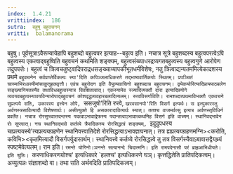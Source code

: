 ```yaml
---
index:  1.4.21
vrittiindex:  186
sutra:  बहुषु बहुवचनम्
vritti:  balamanorama 
---
```


बहुषु। पूर्वसूत्राऽवैरूप्यायेहापि बहुशब्दो बहुत्वपर इत्याह--बहुत्व इति। नचात्र सूत्रे बहुशब्दस्य बहुत्वपरत्वेऽपि बहुत्वस्य एकत्वाद्बहुष्विति बहुवचनं कथमिति शङ्क्यम्, बहुत्वसंख्याधरद्रव्यगतबहुत्वस्य बहुत्वगुणे आरोपेण तदुपपत्तेः। बहुत्वं च त्रित्वचतुष्ट्वादिपराद्र्धसङ्ख्याव्यापकीभूतधर्मविशेषः, नतु त्रित्वाद्यन्यतममित्येकादशस्य प्रथमे `बहुवचनेन सर्वप्राप्तेर्विकल्पः स्या'दिति कपिञ्जलाधिकरणे तद्भाष्यवार्तिकयोः स्थितम्। प्रपञ्चितं चास्माभिरध्वरमीमांसाकुतूहलवृत्तौ। एवंच बहुरोदन इति वैपुल्यवाचिनो बहुशब्दान्न बहुवचनम्। द्वयेकयोरित्यादिप्रायपाठबलेन सङ्ख्यानियतस्यैव तथाविधबहुत्वस्यात्र विवक्षितत्वात्। एकस्यामेव स्त्र्यादिव्यक्तौ दारा इत्यादिप्रयोगे त्ववयवबहुत्वस्यावयविन्यारोपाद्बहुवचनं कोशवृद्धव्यवहारबलादित्यलम्। रुत्वविसर्गाविति। रामशब्दात्प्रथमाविभक्तौ एकवचने सुप्रत्यये सति, उकारस्य इत्त्वेन लोपे, `ससजुषो'रिति रुत्वे, `खरवसानयो'रिति विसर्ग इत्यर्थः। स इत्युकारस्तु अर्वणस्त्रसावित्यादौ विशेषणार्थः। असीत्युक्ते हि असकारादावित्यर्थः स्यात्। ततश्च वाजमर्वत्सु इत्यत्र अर्वणस्तृविधिर्न प्रवर्तेत। नचात्र रोरसुप्त्वात्तदन्तस्य पदत्वाऽभावाद्रेफस्य पदान्तत्वाऽभावात्कथमिह विसर्ग इति वाच्यम्। स्थानिवद्भावेन रोः सुप्त्वात्। नच स्थानिवद्भावे कर्तव्ये त्रैपादिकस्य रोरसिद्धत्वं शङ्क्यम्, `इदुदुपधस्य चाप्रत्ययस्ये'त्यप्रत्ययग्रहणेन स्थानिवत्त्वातिदेशे रोरसिद्धत्वाऽभावज्ञापनात्। तत्र ह्यप्रत्ययग्रहणमग्नि><करोति, कविभि><कृतमित्यादौ विसर्गपर्युदासार्थम्। स्थानिवत्त्वे कर्तव्ये रोरसिद्धत्वे तु तत्र विसर्गस्यैवाऽबावात्तद्वैयथ्र्यं स्पष्टमेवेत्यलम्। राम इति। `रमन्ते योगिनो।ञनन्ते सत्यानन्दे चिदात्मनि। इति रामपदेनासौ परं ब्राहृआभिधीयते। इति श्रुतिः। `करणाधिकरणयोश्च' इत्यधिकारे `हलश्च' इत्यधिकरणे घञ्। कृत्तद्धितेति प्रातिपदिकत्वम्। अव्युत्पन्नः संज्ञाशब्दो वा। तथा सति अर्थवदिति प्रातिपदिकत्वम्। 

